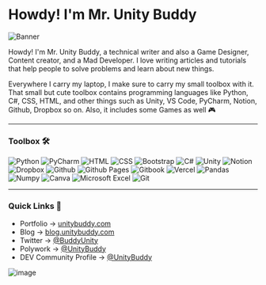 # Howdy! I'm Mr. Unity Buddy
![Banner](https://cdn.hashnode.com/res/hashnode/image/upload/v1655964885072/0Z6yZNuY0.png)


Howdy! I'm Mr. Unity Buddy, a technical writer and also a Game Designer, Content creator, and a Mad Developer. I love writing articles and tutorials that help people to solve problems and learn about new things.



Everywhere I carry my laptop, I make sure to carry my small toolbox with it. That small but cute toolbox contains programming languages like Python, C#, CSS, HTML, and other things such as Unity, VS Code, PyCharm, Notion, Github, Dropbox so on. Also, it includes some Games as well 🎮

---

### Toolbox 🛠

![Python](https://img.shields.io/badge/-Python-3776AB?&style=for-the-badge&logo=python&logoColor=yellow)
![PyCharm](https://img.shields.io/badge/PyCharm-000000?&style=for-the-badge&logo=pycharm&logoColor=white)
![HTML](https://img.shields.io/badge/-html5-E34F26?&style=for-the-badge&logo=html5&logoColor=white)
![CSS](https://img.shields.io/badge/-css3-1572B6?&style=for-the-badge&logo=css3&logoColor=white)
![Bootstrap](https://img.shields.io/badge/bootstrap-7952B3?&style=for-the-badge&logo=bootstrap&logoColor=white)
![C#](https://img.shields.io/badge/-C%20Sharp-C5D8FF?&style=for-the-badge&logo=c%20sharp&logoColor=239120)
![Unity](https://img.shields.io/badge/-Unity-000000?&style=for-the-badge&logo=unity&logoColor=white)
![Notion](https://img.shields.io/badge/Notion-C5D8FF?&style=for-the-badge&logo=Notion&logoColor=black)
![Dropbox](https://img.shields.io/badge/dropbox-0061FF?&style=for-the-badge&logo=dropbox&logoColor=black)
![Github](https://img.shields.io/badge/github-181719?&style=for-the-badge&logo=github&logoColor=white)
![Github Pages](https://img.shields.io/badge/githubpages-222222?&style=for-the-badge&logo=githubpages&logoColor=white)
![Gitbook](https://img.shields.io/badge/gitbook-0061FF?&style=for-the-badge&logo=gitbook&logoColor=black)
![Vercel](https://img.shields.io/badge/vercel-black?&style=for-the-badge&logo=vercel&logoColor=cyan)
![Pandas](https://img.shields.io/badge/pandas-150458?&style=for-the-badge&logo=pandas&logoColor=white)
![Numpy](https://img.shields.io/badge/numpy-013243?&style=for-the-badge&logo=numpy&logoColor=cyan)
![Canva](https://img.shields.io/badge/canva-00C4CC?&style=for-the-badge&logo=canva&logoColor=black)
![Microsoft Excel](https://img.shields.io/badge/microsoftexcel-217346?&style=for-the-badge&logo=microsoftexcel&logoColor=black)
![Git](https://img.shields.io/badge/git-F05032?&style=for-the-badge&logo=git&logoColor=black)

---

### Quick Links 🔗

- Portfolio → [unitybuddy.com](https://unitybuddy.com/)
- Blog → [blog.unitybuddy.com](https://blog.unitybuddy.com/)
- Twitter → [@BuddyUnity](https://twitter.com/BuddyUnity)
- Polywork → [@UnityBuddy](https://www.polywork.com/unitybuddy)
- DEV Community Profile → [@UnityBuddy](https://dev.to/unitybuddy)


![image](https://github.com/SmallLion/SmallLion/assets/78954171/325be882-f74d-44ad-b4d9-b35d571cf5d6)


<!-- 

### Github Stats 📊
[![GitHub stats](https://github-readme-stats.vercel.app/api?username=SmallLion)](https://github.com/anuraghazra/readme-components)
[![Github Repo Card](https://github-readme-stats.vercel.app/api/pin/?username=SmallLion&repo=Python-Projects)](https://github.com/MrKrishnaAgarwal/readme-components-github)

📘 Latest Blog Articles

BLOG-POST-LIST:START 
- [JavaScript Cheat Sheet for Beginners](https://mr-unity-buddy.hashnode.dev/javascript-cheat-sheet-for-beginners)
- [Build Your Own 2048 Game Using Python](https://mr-unity-buddy.hashnode.dev/build-your-own-2048-game-using-python)
- [5+ Python Games With Source Code](https://mr-unity-buddy.hashnode.dev/5-python-games-with-source-code)
- [7 Bad Coding Habits You Should Leave Right Now](https://mr-unity-buddy.hashnode.dev/7-bad-coding-habits-you-should-leave-right-now)
- [Build An Emotion Based Movie Recommendation System Using Python](https://mr-unity-buddy.hashnode.dev/build-an-emotion-based-movie-recommendation-system-using-python)



- 🔭 I’m currently working on a new bluffy fluffy game!
- 🌱 I’m currently learning JavaScript
- 👯 I’m looking to collaborate on 3D games
- 💬 Ask me about Unity, Python or anything!
- 📫 Reach me via email - boobagames123@gmail.com
- 🏚 Hogwartz house: Griffindor

-->
